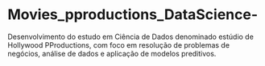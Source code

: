 # Movies_pproductions_DataScience-
Desenvolvimento do estudo em Ciência de Dados denominado estúdio de Hollywood PProductions, com foco em resolução de problemas de negócios, análise de dados e aplicação de modelos preditivos.
